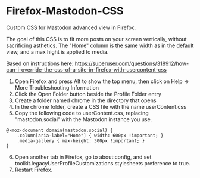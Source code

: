 # Firefox-Mastodon-CSS
Custom CSS for Mastodon advanced view in Firefox.

The goal of this CSS is to fit more posts on your screen vertically, without sacrificing asthetics. The "Home" column is the same width as in the default view, and a max hight is applied to media.

Based on instructions here: https://superuser.com/questions/318912/how-can-i-override-the-css-of-a-site-in-firefox-with-usercontent-css


1. Open Firefox and press Alt to show the top menu, then click on Help → More Troubleshooting Information
1. Click the Open Folder button beside the Profile Folder entry
1. Create a folder named chrome in the directory that opens
1. In the chrome folder, create a CSS file with the name userContent.css
1. Copy the following code to userContent.css, replacing "mastodon.social" with the Mastodon instance you use.
```
@-moz-document domain(mastodon.social) {
    .column[aria-label="Home"] { width: 600px !important; }
	.media-gallery { max-height: 300px !important; }
}
```
6. Open another tab in Firefox, go to about:config, and set toolkit.legacyUserProfileCustomizations.stylesheets preference to true.
7. Restart Firefox.
